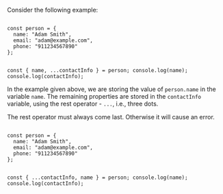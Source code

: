 Consider the following example:

<codeblock language="javascript" type="lesson">
<code>
const person = {
  name: "Adam Smith",
  email: "adam@example.com",
  phone: "911234567890"
};

const { name, ...contactInfo } = person;
console.log(name);
console.log(contactInfo);
</code>
</codeblock>

In the example given above,
we are storing the value of `person.name`
in the variable `name`.
The remaining properties are stored
in the `contactInfo` variable,
using the rest operator - `...`,
i.e., three dots.

The rest operator must always
come last.
Otherwise it will cause an error.

<codeblock language="javascript" type="lesson">
<code>
const person = {
  name: "Adam Smith",
  email: "adam@example.com",
  phone: "911234567890"
};

const { ...contactInfo, name } = person;
console.log(name);
console.log(contactInfo);
</code>
</codeblock>